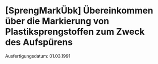 # [SprengMarkÜbk] Übereinkommen über die Markierung von Plastiksprengstoffen zum Zweck des Aufspürens

Ausfertigungsdatum: 01.03.1991

 